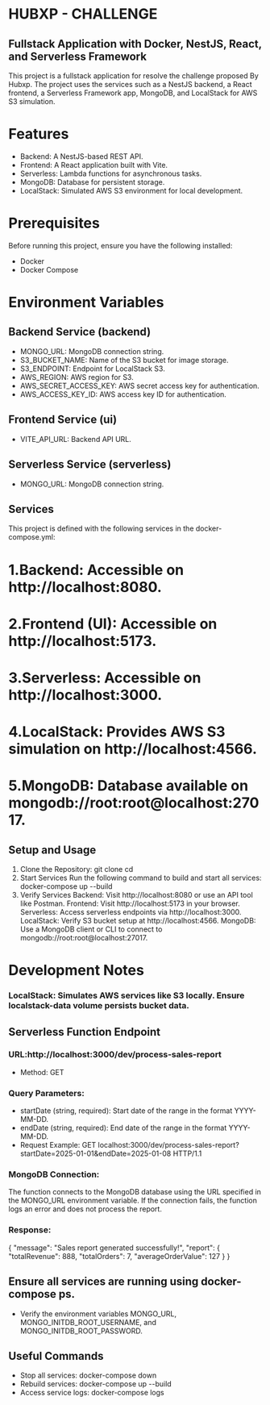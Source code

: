 # HUBXP - CHALLENGE
## Fullstack Application with Docker, NestJS, React, and Serverless Framework
This project is a fullstack application for resolve the challenge proposed By Hubxp.
The project uses the services such as a NestJS backend, a React frontend, a Serverless Framework app, MongoDB, and LocalStack for AWS S3 simulation.

# Features
- Backend: A NestJS-based REST API.
- Frontend: A React application built with Vite.
- Serverless: Lambda functions for asynchronous tasks.
- MongoDB: Database for persistent storage.
- LocalStack: Simulated AWS S3 environment for local development.

# Prerequisites
Before running this project, ensure you have the following installed:

- Docker
- Docker Compose

#  Environment Variables
## Backend Service (backend)
- MONGO_URL: MongoDB connection string.
- S3_BUCKET_NAME: Name of the S3 bucket for image storage.
- S3_ENDPOINT: Endpoint for LocalStack S3.
- AWS_REGION: AWS region for S3.
- AWS_SECRET_ACCESS_KEY: AWS secret access key for authentication.
- AWS_ACCESS_KEY_ID: AWS access key ID for authentication.
## Frontend Service (ui)
- VITE_API_URL: Backend API URL.
## Serverless Service (serverless)
- MONGO_URL: MongoDB connection string.

## Services
This project is defined with the following services in the docker-compose.yml:

# 1.Backend: Accessible on http://localhost:8080.
# 2.Frontend (UI): Accessible on http://localhost:5173.
# 3.Serverless: Accessible on http://localhost:3000.
# 4.LocalStack: Provides AWS S3 simulation on http://localhost:4566.
# 5.MongoDB: Database available on mongodb://root:root@localhost:27017.

## Setup and Usage
1. Clone the Repository:
git clone <repository-url>
cd <repository-folder>
3. Start Services
Run the following command to build and start all services:
docker-compose up --build
3. Verify Services
Backend: Visit http://localhost:8080 or use an API tool like Postman.
Frontend: Visit http://localhost:5173 in your browser.
Serverless: Access serverless endpoints via http://localhost:3000.
LocalStack: Verify S3 bucket setup at http://localhost:4566.
MongoDB: Use a MongoDB client or CLI to connect to mongodb://root:root@localhost:27017.

# Development Notes
### LocalStack: Simulates AWS services like S3 locally. Ensure localstack-data volume persists bucket data. 
## Serverless Function Endpoint

### URL:http://localhost:3000/dev/process-sales-report
- Method: GET
### Query Parameters:
- startDate (string, required): Start date of the range in the format YYYY-MM-DD.
- endDate (string, required): End date of the range in the format YYYY-MM-DD.
- Request Example: GET  localhost:3000/dev/process-sales-report?startDate=2025-01-01&endDate=2025-01-08 HTTP/1.1

### MongoDB Connection:
The function connects to the MongoDB database using the URL specified in the MONGO_URL environment variable. If the connection fails, the function logs an error and does not process the report.

### Response:
{
  "message": "Sales report generated successfully!",
  "report": {
    "totalRevenue": 888,
    "totalOrders": 7,
    "averageOrderValue": 127
  }
}

## Ensure all services are running using docker-compose ps.
- Verify the environment variables MONGO_URL, MONGO_INITDB_ROOT_USERNAME, and MONGO_INITDB_ROOT_PASSWORD.
## Useful Commands
- Stop all services: docker-compose down
- Rebuild services: docker-compose up --build
- Access service logs: docker-compose logs <service-name>


